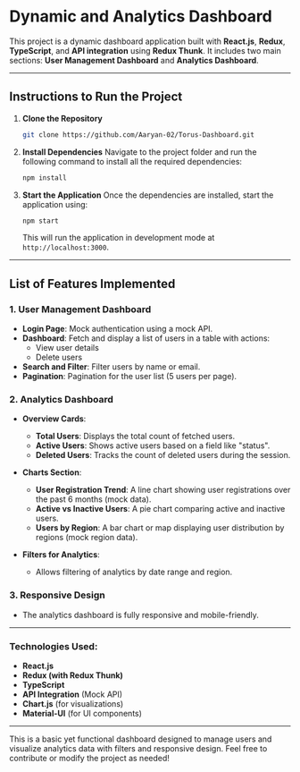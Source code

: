# Dynamic and Analytics Dashboard

This project is a dynamic dashboard application built with **React.js**, **Redux**, **TypeScript**, and **API integration** using **Redux Thunk**. It includes two main sections: **User Management Dashboard** and **Analytics Dashboard**.

---

## Instructions to Run the Project

1. **Clone the Repository**
   ```bash
   git clone https://github.com/Aaryan-02/Torus-Dashboard.git
   ```

2. **Install Dependencies**
   Navigate to the project folder and run the following command to install all the required dependencies:
   ```bash
   npm install
   ```

3. **Start the Application**
   Once the dependencies are installed, start the application using:
   ```bash
   npm start
   ```

   This will run the application in development mode at `http://localhost:3000`.

---

## List of Features Implemented

### 1. **User Management Dashboard**

- **Login Page**: Mock authentication using a mock API.
- **Dashboard**: Fetch and display a list of users in a table with actions:
  - View user details
  - Delete users
- **Search and Filter**: Filter users by name or email.
- **Pagination**: Pagination for the user list (5 users per page).

### 2. **Analytics Dashboard**

- **Overview Cards**:
  - **Total Users**: Displays the total count of fetched users.
  - **Active Users**: Shows active users based on a field like "status".
  - **Deleted Users**: Tracks the count of deleted users during the session.

- **Charts Section**:
  - **User Registration Trend**: A line chart showing user registrations over the past 6 months (mock data).
  - **Active vs Inactive Users**: A pie chart comparing active and inactive users.
  - **Users by Region**: A bar chart or map displaying user distribution by regions (mock region data).

- **Filters for Analytics**:
  - Allows filtering of analytics by date range and region.

### 3. **Responsive Design**
- The analytics dashboard is fully responsive and mobile-friendly.

---

### Technologies Used:
- **React.js**
- **Redux (with Redux Thunk)**
- **TypeScript**
- **API Integration** (Mock API)
- **Chart.js** (for visualizations)
- **Material-UI** (for UI components)

---

This is a basic yet functional dashboard designed to manage users and visualize analytics data with filters and responsive design. Feel free to contribute or modify the project as needed!
